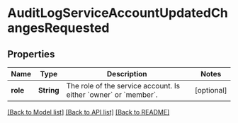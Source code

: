 # AuditLogServiceAccountUpdatedChangesRequested

## Properties
Name | Type | Description | Notes
------------ | ------------- | ------------- | -------------
**role** | **String** | The role of the service account. Is either &#x60;owner&#x60; or &#x60;member&#x60;. | [optional] 

[[Back to Model list]](../README.md#documentation-for-models) [[Back to API list]](../README.md#documentation-for-api-endpoints) [[Back to README]](../README.md)


